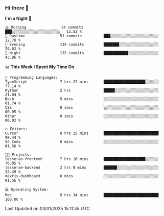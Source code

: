 ### Hi there 👋

<!--
**ALiersEL/ALiersEL** is a ✨ _special_ ✨ repository because its `README.md` (this file) appears on your GitHub profile.

Here are some ideas to get you started:

- 🔭 I’m currently working on ...
- 🌱 I’m currently learning ...
- 👯 I’m looking to collaborate on ...
- 🤔 I’m looking for help with ...
- 💬 Ask me about ...
- 📫 How to reach me: ...
- 😄 Pronouns: ...
- ⚡ Fun fact: ...
-->

<!--START_SECTION:waka-->
**I'm a Night 🦉** 

```text
🌞 Morning                54 commits          ███░░░░░░░░░░░░░░░░░░░░░░   13.53 % 
🌆 Daytime                51 commits          ███░░░░░░░░░░░░░░░░░░░░░░   12.78 % 
🌃 Evening                119 commits         ███████░░░░░░░░░░░░░░░░░░   29.82 % 
🌙 Night                  175 commits         ███████████░░░░░░░░░░░░░░   43.86 % 
```


📊 **This Week I Spent My Time On** 

```text
💬 Programming Languages: 
TypeScript               7 hrs 22 mins       ███████████████████░░░░░░   77.14 % 
Python                   2 hrs               █████░░░░░░░░░░░░░░░░░░░░   21.04 % 
Bash                     9 mins              ░░░░░░░░░░░░░░░░░░░░░░░░░   01.74 % 
CSS                      0 secs              ░░░░░░░░░░░░░░░░░░░░░░░░░   00.05 % 
Other                    0 secs              ░░░░░░░░░░░░░░░░░░░░░░░░░   00.02 % 

🔥 Editors: 
Cursor                   9 hrs 25 mins       █████████████████████████   98.44 % 
VS Code                  8 mins              ░░░░░░░░░░░░░░░░░░░░░░░░░   01.56 % 

🐱‍💻 Projects: 
tesserae-frontend        7 hrs 16 mins       ███████████████████░░░░░░   76.05 % 
tesserae-backend         2 hrs 8 mins        ██████░░░░░░░░░░░░░░░░░░░   22.39 % 
nextjs-dashboard         8 mins              ░░░░░░░░░░░░░░░░░░░░░░░░░   01.56 % 

💻 Operating System: 
Mac                      9 hrs 34 mins       █████████████████████████   100.00 % 
```


 Last Updated on 03/01/2025 15:11:55 UTC
<!--END_SECTION:waka-->
